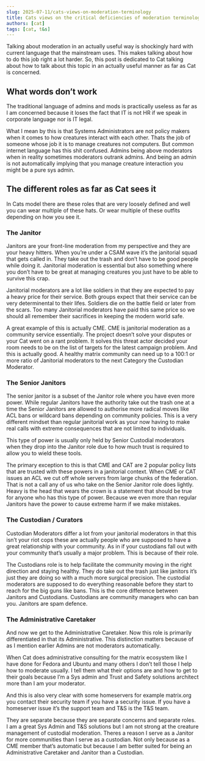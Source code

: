 ```yaml
---
slug: 2025-07-11/cats-views-on-moderation-terminology
title: Cats views on the critical deficiencies of moderation terminology
authors: [cat]
tags: [cat, t&s]
---
```


Talking about moderation in an actually useful way is shockingly hard with current language that the mainstream uses. This makes talking about how to do this job right a lot harder. So, this post is dedicated to Cat talking about how to talk about this topic in an actually useful manner as far as Cat is concerned.

<!-- truncate -->

## What words don’t work

The traditional language of admins and mods is practically useless as far as I am concerned because it loses the fact that IT is not HR if we speak in corporate language nor is IT legal.

What I mean by this is that Systems Administrators are not policy makers when it comes to how creatures interact with each other. Thats the job of someone whose job it is to manage creatures not computers. But common internet language has this shit confused. Admins being above moderators when in reality sometimes moderators outrank admins. And being an admin is not automatically implying that you manage creature interaction you might be a pure sys admin.

## The different roles as far as Cat sees it

In Cats model there are these roles that are very loosely defined and well you can wear multiple of these hats. Or wear multiple of these outfits depending on how you see it.

### The Janitor

Janitors are your front-line moderation from my perspective and they are your heavy hitters. When you’re under a CSAM wave it’s the janitorial squad that gets called in. They take out the trash and don’t have to be good people while doing it. Janitorial moderation is essential but also something where you don’t have to be great at managing creatures you just have to be able to survive this crap.

Janitorial moderators are a lot like soldiers in that they are expected to pay a heavy price for their service. Both groups expect that their service can be very determinental to their lifes. Soldiers die on the battle field or later from the scars. Too many Janitorial moderators have paid this same price so we should all remember their sacrifices in keeping the modern world safe.

A great example of this is actually CME. CME is janitorial moderation as a community service essentially. The project doesn’t solve your disputes or your Cat went on a rant problem. It solves this threat actor decided your room needs to be on the list of targets for the latest campaign problem. And this is actually good. A healthy matrix community can need up to a 100:1 or more ratio of Janitorial moderators to the next Category the Custodian Moderator.

### The Senior Janitors

The senior janitor is a subset of the Janitor role where you have even more power. While regular Janitors have the authority take out the trash one at a time the Senior Janitors are allowed to authorise more radical moves like ACL bans or wildcard bans depending on community policies. This is a very different mindset than regular janitorial work as your now having to make real calls with extreme consequences that are not limited to individuals.

This type of power is usually only held by Senior Custodial moderators when they drop into the Janitor role due to how much trust is required to allow you to wield these tools.

The primary exception to this is that CME and CAT are 2 popular policy lists that are trusted with these powers in a janitorial context. When CME or CAT issues an ACL we cut off whole servers from large chunks of the federation. That is not a call any of us who take on the Senior Janitor role does lightly. Heavy is the head that wears the crown is a statement that should be true for anyone who has this type of power. Because we even more than regular Janitors have the power to cause extreme harm if we make mistakes.

### The Custodian / Curators

Custodian Moderators differ a lot from your janitorial moderators in that this isn’t your riot cops these are actually people who are supposed to have a great relationship with your community. As in if your custodians fall out with your community that’s usually a major problem. This is because of their role.

The Custodians role is to help facilitate the community moving in the right direction and staying healthy. They do take out the trash just like janitors it’s just they are doing so with a much more surgical precision. The custodial moderators are supposed to do everything reasonable before they start to reach for the big guns like bans. This is the core difference between Janitors and Custodians. Custodians are community managers who can ban you. Janitors are spam defence.

### The Administrative Caretaker

And now we get to the Administrative Caretaker. Now this role is primarily differentiated in that its Administrative. This distinction matters because of as I mention earlier Admins are not moderators automatically.

When Cat does administrative consulting for the matrix ecosystem like I have done for Fedora and Ubuntu and many others I don’t tell those I help how to moderate usually. I tell them what their options are and how to get to their goals because I’m a Sys admin and Trust and Safety solutions architect more than I am your moderator.

And this is also very clear with some homeservers for example matrix.org you contact their security team if you have a security issue. If you have a homeserver issue it’s the support team and T&S is the T&S team.

They are separate because they are separate concerns and separate roles. I am a great Sys Admin and T&S solutions but I am not strong at the creature management of custodial moderation. Theres a reason I serve as a Janitor for more communities than I serve as a custodian. Not only because as a CME member that’s automatic but because I am better suited for being an Administrative Caretaker and Janitor than a Custodian.
